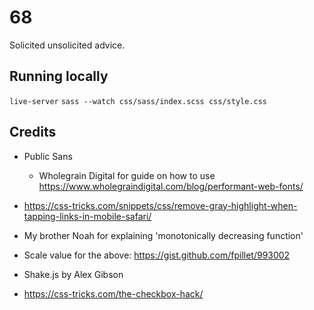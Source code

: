 # 68

Solicited unsolicited advice.

## Running locally

`live-server`
`sass --watch css/sass/index.scss css/style.css`

## Credits

- Public Sans
  - Wholegrain Digital for guide on how to use
    https://www.wholegraindigital.com/blog/performant-web-fonts/
- https://css-tricks.com/snippets/css/remove-gray-highlight-when-tapping-links-in-mobile-safari/
- My brother Noah for explaining 'monotonically decreasing function'
- Scale value for the above: https://gist.github.com/fpillet/993002

- Shake.js by Alex Gibson

- https://css-tricks.com/the-checkbox-hack/

